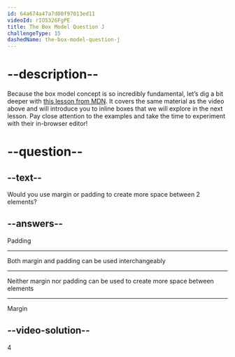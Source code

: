 ```yaml
---
id: 64a674a47a7d00f97013ed11
videoId: rIO5326FgPE
title: The Box Model Question J
challengeType: 15
dashedName: the-box-model-question-j
--- 
```

# --description--

Because the box model concept is so incredibly fundamental, let’s dig a bit deeper with <a href="https://developer.mozilla.org/en-US/docs/Learn/CSS/Building_blocks/The_box_model#what_is_the_css_box_model" target="_blank">this lesson from MDN</a>. It covers the same material as the video above and will introduce you to inline boxes that we will explore in the next lesson. Pay close attention to the examples and take the time to experiment with their in-browser editor!

# --question--

## --text--

Would you use margin or padding to create more space between 2 elements?

## --answers--

Padding

---

Both margin and padding can be used interchangeably

---

Neither margin nor padding can be used to create more space between elements

---

Margin


## --video-solution--

4
